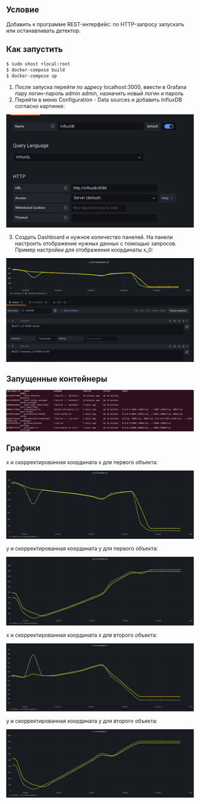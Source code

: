 ## Условие

Добавить к программе REST-интерфейс: по HTTP-запросу запускать или останавливать детектор.

## Как запустить

```
$ sudo xhost +local:root
$ docker-compose build
$ docker-compose up
```
1. После запуска перейти по адресу localhost:3000, ввести в Grafana пару логин-пароль admin admin, назначить новый логин и пароль
2. Перейти в меню Configuration - Data sources и добавить InfluxDB согласно картинке:

![InfluxDB](img/influx.png)

3. Создать Dashboard и нужное количество панелей. На панели настроить отображение нужных данных с помощью запросов. Пример настройки для отображения координаты x_0:

![x_0 graph](img/graph.png)

## Запущенные контейнеры

![Контейнеры](img/containers.png)

## Графики

x и скорректированная координата x для первого объекта:

![x_0](img/x_0.png)

y и скорректированная координата y для первого объекта:

![y_0](img/y_0.png)

x и скорректированная координата x для второго объекта:

![x_1](img/x_1.png)

y и скорректированная координата y для второго объекта:

![y_1](img/y_1.png)
